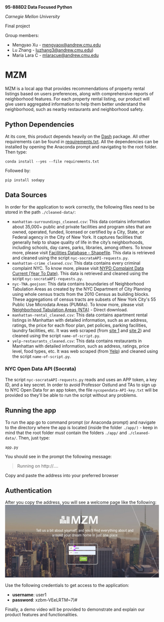 **95-888D2 Data Focused Python**

*Carnegie Mellon University*

Final project

Group members:

* Mengyao Xu - mengyaox@andrew.cmu.edu
* Lu Zhang - luzhang3@andrew.cmu.edu)
* María Lara C - mlaracue@andrew.cmu.edu

# MZM
MZM is a local app that provides recommendations of property rental listings based on users preferences, along with comprehensive reports of neighborhood features. For each property rental listing, our product will give users aggregated information to help them better understand the neighborhood, such as nearby restaurants and neighborhood safety.

## Python Dependencies

At its core, this product depends heavily on the [Dash](https://pypi.org/project/dash/) package. All other requirements can be found in [requirements.txt](https://github.com/mclarac/95888-mzm-project/blob/main/requirements.txt). All the dependencies can be installed by opening the Anaconda prompt and navigating to the root folder. Then type:
```
conda install --yes --file requirements.txt
```

Followed by:
```
pip install sodapy
```

## Data Sources
In order for the application to work correctly, the following files need to be stored in the path `./cleaned-data/`:

* `manhattan-surroundings_cleaned.csv`: This data contains information about 35,000+ public and private facilities and program sites that are owned, operated, funded, licensed or certified by a City, State, or Federal agency in the City of New York. It captures facilities that generally help to shape quality of life in the city’s neighborhoods, including schools, day cares, parks, libraries, among others. To know more, please visit [Facilities Database - Shapefile](https://data.cityofnewyork.us/City-Government/Facilities-Database-Shapefile/2fpa-bnsx). This data is retrieved and cleaned using the script `nyc-socrataAPI-requests.py`.
* `manhattan-crime_cleaned.csv`: This data contains every criminal complaint NYC. To know more, please visit [NYPD Complaint Data Current (Year To Date)](https://dev.socrata.com/foundry/data.cityofnewyork.us/5uac-w243). This data is retrieved and cleaned using the script `nyc-socrataAPI-requests.py`.
* `nyc-TNA.geojson`: This data contains boundaries of Neighborhood Tabulation Areas as created by the NYC Department of City Planning using whole census tracts from the 2010 Census as building blocks. These aggregations of census tracts are subsets of New York City's 55 Public Use Microdata Areas (PUMAs). To know more, please visit [Neighborhood Tabulation Areas (NTA)](https://data.cityofnewyork.us/City-Government/Neighborhood-Tabulation-Areas-NTA-/cpf4-rkhq) - Direct download.
* `manhattan-rental_cleaned.csv`: This data contains apartment rental listings in Manhattan with detailed information, such as an address, ratings, the price for each floor plan, pet policies, parking facilities, laundry facilities, etc. It was web scraped (from [site 1](...) and [site 2](...)) and cleaned using the script `name-of-script.py`.
* `yelp-restaurants_cleaned.csv`: This data contains restaurants in Manhattan with detailed information, such as address, ratings, price level, food types, etc. It was web scraped (from [Yelp](https://www.yelp.com)) and cleaned using the script `name-of-script.py`.

### NYC Open Data API (Socrata)
The script `nyc-socrataAPI-requests.py` reads and uses an APP token, a key ID, and a key secret. In order to avoid Professor Ostlund and TAs to sign up to NYC Open Data for an app token, the file `nycopendata-API-key.txt` will be provided so they'll be able to run the script without any problems.

## Running the app
To run the app go to command prompt (or Anaconda prompt) and navigate to the directory where the app is located (inside the folder `./app/)` - keep in mind that the root folder *must* contain the folders `./app/` and `./cleaned-data/`. Then, just type:
```
app.py
```
You should see in the prompt the following message:
> Running on http://....

Copy and paste the address into your preferred browser

## Authentication
After you copy the address, you will see a welcome page like the following:![welcome-page](https://github.com/mclarac/95888-mzm-project/blob/main/welcome-page.png?raw=true)

Use the following credentials to get access to the application:
* **username**: user1
* **password**: xzbm-VEeLRTM~7)#

Finally, a demo video will be provided to demonstrate and explain our product features and functionalities. 
